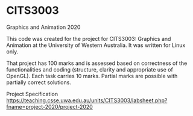 # CITS3003
Graphics and Animation
2020

This code was created for the project for CITS3003: Graphics and Animation at the University of Western Australia. It was written for Linux only.

That project has 100 marks and is assessed based on correctness of the functionalities and coding (structure, clarity and appropriate use of OpenGL). 
Each task carries 10 marks. 
Partial marks are possible with partially correct solutions.

Project Specification
https://teaching.csse.uwa.edu.au/units/CITS3003/labsheet.php?fname=project-2020/project-2020
